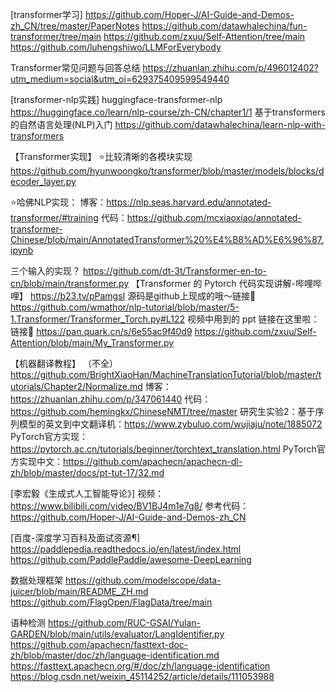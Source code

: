 
[transformer学习]
https://github.com/Hoper-J/AI-Guide-and-Demos-zh_CN/tree/master/PaperNotes
https://github.com/datawhalechina/fun-transformer/tree/main
https://github.com/zxuu/Self-Attention/tree/main
https://github.com/luhengshiwo/LLMForEverybody

Transformer常见问题与回答总结
https://zhuanlan.zhihu.com/p/496012402?utm_medium=social&utm_oi=629375409599549440

[transformer-nlp实践]
huggingface-transformer-nlp
https://huggingface.co/learn/nlp-course/zh-CN/chapter1/1
基于transformers的自然语言处理(NLP)入门 
https://github.com/datawhalechina/learn-nlp-with-transformers

【Transformer实现】
⭐比较清晰的各模块实现
https://github.com/hyunwoongko/transformer/blob/master/models/blocks/decoder_layer.py

⭐哈佛NLP实现：
博客：https://nlp.seas.harvard.edu/annotated-transformer/#training
代码：https://github.com/mcxiaoxiao/annotated-transformer-Chinese/blob/main/AnnotatedTransformer%20%E4%B8%AD%E6%96%87.ipynb

三个输入的实现？
https://github.com/dt-3t/Transformer-en-to-cn/blob/main/transformer.py
【Transformer 的 Pytorch 代码实现讲解-哔哩哔哩】 https://b23.tv/pPamgsI
源码是github上现成的哦～链接🔗 https://github.com/wmathor/nlp-tutorial/blob/master/5-1.Transformer/Transformer_Torch.py#L122
视频中用到的 ppt 链接在这里啦：链接🔗 https://pan.quark.cn/s/6e55ac9f40d9
https://github.com/zxuu/Self-Attention/blob/main/My_Transformer.py

【机器翻译教程】
（不全）https://github.com/BrightXiaoHan/MachineTranslationTutorial/blob/master/tutorials/Chapter2/Normalize.md
博客：https://zhuanlan.zhihu.com/p/347061440
代码：https://github.com/hemingkx/ChineseNMT/tree/master
研究生实验2：基于序列模型的英文到中文翻译机：https://www.zybuluo.com/wujiaju/note/1885072
PyTorch官方实现：https://pytorch.ac.cn/tutorials/beginner/torchtext_translation.html
PyTorch官方实现中文：https://github.com/apachecn/apachecn-dl-zh/blob/master/docs/pt-tut-17/32.md

[李宏毅《生成式人工智能导论》]
视频：https://www.bilibili.com/video/BV1BJ4m1e7g8/
参考代码：https://github.com/Hoper-J/AI-Guide-and-Demos-zh_CN

[百度-深度学习百科及面试资源¶]
https://paddlepedia.readthedocs.io/en/latest/index.html
https://github.com/PaddlePaddle/awesome-DeepLearning

数据处理框架
https://github.com/modelscope/data-juicer/blob/main/README_ZH.md
https://github.com/FlagOpen/FlagData/tree/main

语种检测
https://github.com/RUC-GSAI/Yulan-GARDEN/blob/main/utils/evaluator/LangIdentifier.py
https://github.com/apachecn/fasttext-doc-zh/blob/master/doc/zh/language-identification.md
https://fasttext.apachecn.org/#/doc/zh/language-identification
https://blog.csdn.net/weixin_45114252/article/details/111053988
